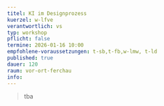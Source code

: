 ```yaml
---
titel: KI im Designprozess
kuerzel: w-lfve
verantwortlich: vs
typ: workshop
pflicht: false
termine: 2026-01-16 10:00
empfohlene-voraussetzungen: t-sb,t-fb,w-lmw, t-ld
published: true
dauer: 120
raum: vor-ort-ferchau
info: 
---
```


> tba

<!--
## Worum geht es?
Künstliche Intelligenz kann in verschiedenen Phasen des Designworkflows sinnvoll eingesetzt werden, um Effizienz zu steigern, kreative Prozesse zu unterstützen und die Qualität von Designlösungen zu verbessern. 

- Inspiration und Ideenfindung
- Generatives Design
- Personalisierte Inhalte und Benutzererfahrungen
- Prototyping und Layout
- Bilderzeugung und -bearbeitung
- Analyse von Benutzerverhalten
- Automatisierung von wiederholenden Aufgaben

Die Integration von KI in den Designworkflow erfordert eine Kombination aus Designkompetenz und einem Verständnis für die zugrunde liegende Technologie. Hier tauchen wir heute mal ein.

## Was muss ich mitbringen?
- eigener Rechner mit Figma
- Sehr gute Kenntnisse in Figma

## Material
- [UX Design Process](https://www.uxpin.com/studio/blog/design-process-ux/)
- [Einstieg in ChatGPT](https://blogkurs.de/chatgpt-prompts/)
- [Einstieg in KI Bildgeneratoren](https://blogkurs.de/ki-bildgeneratoren/)
- [Open AI - Prompt engineering guide](https://platform.openai.com/docs/guides/prompt-engineering)
- [Fiktive Personas zum Leben erwecken](https://german.tech/mit-chatgpt-fiktive-personas-zum-leben-erwecken/)
- [Prompt Engineering Guide](https://www.promptingguide.ai)

## KI Tools
- [Folien: KI im Designprozess](../../download/workshops/ki-im-designprozess/mi-bachelor_screendesign_wise-2023_ki-im-designprozess.pdf)
- [ChatGPT](https://chat.openai.com)
- [Microsoft Copilot](https://copilot.microsoft.com)

- [Leonardo AI](https://leonardo.ai)
- [Midjourney](https://www.midjourney.com)
- [Bing Image Creator](https://www.bing.com/images/create)

- [Relume](https://www.relume.io)
- [AI Colors](https://aicolors.co)
- [AIPRM -  Plugin für ChatGPT](https://www.aiprm.com)
- [Wireframe Designer - Figma Plugin](https://www.figma.com/community/plugin/1228969298040149016)

## Übungen
- [KI im Designprozess - Instagram Post und Designlösung](/mi-bachelor-screendesign/assignments/workshop-ki-im-designprozess/)
-->